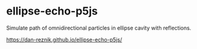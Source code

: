 # ellipse-echo-p5js

Simulate path of omnidirectional particles in ellipse cavity with reflections.

https://dan-reznik.github.io/ellipse-echo-p5js/
